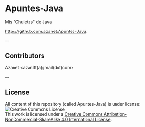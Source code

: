 # Apuntes-Java


Mis "Chuletas" de Java



<a href="https://github.com/azanet/Apuntes-Java">https://github.com/azanet/Apuntes-Java</a>.


--

## Contributors

Azanet <azan3t(a)gmail(dot)com>


--

## License
All content of this repository (called Apuntes-Java) is under license:
<a rel="license" href="http://creativecommons.org/licenses/by-nc-sa/4.0/"><img alt="Creative Commons License" style="border-width:0" src="https://i.creativecommons.org/l/by-nc-sa/4.0/88x31.png" /></a><br />This work is licensed under a <a rel="license" href="http://creativecommons.org/licenses/by-nc-sa/4.0/">Creative Commons Attribution-NonCommercial-ShareAlike 4.0 International License</a>.

